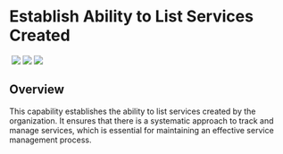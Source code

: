 # Establish Ability to List Services Created
&nbsp;![](https://img.shields.io/badge/ID-C1506-blue)&nbsp;![](https://img.shields.io/badge/Phase-Preparation_%28P0001%29-blue)&nbsp;![](https://img.shields.io/badge/Category-Configuration-blue)
## Overview
This capability establishes the ability to list services created by the organization. It ensures that there is a systematic approach to track and manage services, which is essential for maintaining an effective service management process.